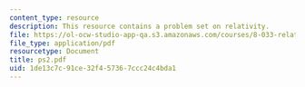 ```yaml
---
content_type: resource
description: This resource contains a problem set on relativity.
file: https://ol-ocw-studio-app-qa.s3.amazonaws.com/courses/8-033-relativity-fall-2006/1de13c7c91ce32f457367ccc24c4bda1_ps2.pdf
file_type: application/pdf
resourcetype: Document
title: ps2.pdf
uid: 1de13c7c-91ce-32f4-5736-7ccc24c4bda1
---
```

